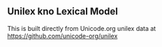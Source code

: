 Unilex kno Lexical Model
----------------------

This is built directly from Unicode.org unilex data at
https://github.com/unicode-org/unilex
